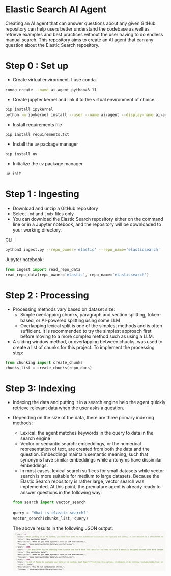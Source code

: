 # Elastic Search AI Agent
Creating an AI agent that can answer questions about any given GitHub repository can help users better understand the codebase as well as retrieve examples and best practices without the user having to do endless manual search. This repository aims to create an AI agent that can any question about the Elastic Search repository.


# Step 0 : Set up

- Create virtual environment. I use conda.

```bash
conda create --name ai-agent python=3.11
```

- Create jupyter kernel and link it to the virtual environment of choice.

```bash
pip install ipykernel
python -m ipykernel install --user --name ai-agent --display-name ai-agent
```

- Install requirements file

```bash
pip install requirements.txt
```

- Install the `uv` package manager

```bash
pip install uv
```

- Initialize the `uv` package manager
```bash
uv init
```

# Step 1 : Ingesting

- Download and unzip a GitHub repository
- Select `.md` and `.mdx` files only
- You can download the Elastic Search repository either on the command line or in a Jupyter notebook, and the repository will be downloaded to your working directory.

CLI: 

```bash
python3 ingest.py --repo_owner='elastic' --repo_name='elasticsearch'
```

Jupyter notebook:

```python
from ingest import read_repo_data
read_repo_data(repo_owner='elastic', repo_name='elasticsearch')
```

# Step 2 : Processing

- Processing methods vary based on dataset size:
    - Simple overlapping chunks, paragraph and section splitting, token-based, or AI-powered splitting using some LLM
    - Overlapping lexical split is one of the simplest methods and is often sufficient. It is recommended to try the simplest approach first before moving to a more complex method such as using a LLM.
- A sliding window method, or overlapping between chucks, was used to create a list of chunks for this project. To implement the processing step:

```python
from chunking import create_chunks
chunks_list = create_chunks(repo_docs)
```

# Step 3: Indexing

- Indexing the data and putting it in a search engine help the agent quickly retrieve relevant data when the user asks a question.
- Depending on the size of the data, there are three primary indexing methods:
    - Lexical: the agent matches keywords in the query to data in the search engine
    - Vector or semantic search: embeddings, or the numerical representation of text, are created from both the data and the question. Embeddings maintain semantic meaning, such that synonyms have similar embeddings while antonyms have dissimilar embeddings.
    - In most cases, lexical search suffices for small datasets while vector search is more suitable for medium to large datasets. Because the Elastic Search repository is rather large, vector search was implemented. At this point, the premature agent is already ready to answer questions in the following way:
    
    ```python
    from search import vector_search
    
    query = 'What is elastic search?'
    vector_search(chunks_list, query)
    ```
    
    The above results in the following JSON output:
    ![](json-example-output.png)